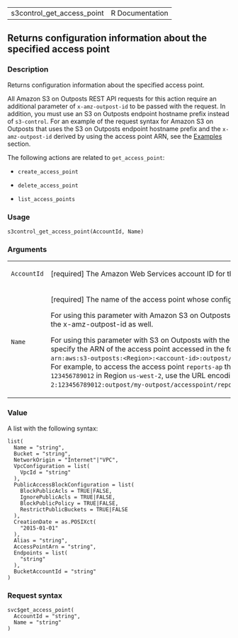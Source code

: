 <table style="width: 100%;">
<tbody>
<tr class="odd">
<td>s3control_get_access_point</td>
<td style="text-align: right;">R Documentation</td>
</tr>
</tbody>
</table>

## Returns configuration information about the specified access point

### Description

Returns configuration information about the specified access point.

All Amazon S3 on Outposts REST API requests for this action require an
additional parameter of `x-amz-outpost-id` to be passed with the
request. In addition, you must use an S3 on Outposts endpoint hostname
prefix instead of `s3-control`. For an example of the request syntax for
Amazon S3 on Outposts that uses the S3 on Outposts endpoint hostname
prefix and the `x-amz-outpost-id` derived by using the access point ARN,
see the
[Examples](https://docs.aws.amazon.com/AmazonS3/latest/API/API_control_GetAccessPoint.html#API_control_GetAccessPoint_Examples)
section.

The following actions are related to `get_access_point`:

-   `create_access_point`

-   `delete_access_point`

-   `list_access_points`

### Usage

    s3control_get_access_point(AccountId, Name)

### Arguments

<table>
<colgroup>
<col style="width: 35%" />
<col style="width: 65%" />
</colgroup>
<tbody>
<tr class="odd">
<td><code
id="s3control_get_access_point_:_AccountId">AccountId</code></td>
<td><p>[required] The Amazon Web Services account ID for the account
that owns the specified access point.</p></td>
</tr>
<tr class="even">
<td><code id="s3control_get_access_point_:_Name">Name</code></td>
<td><p>[required] The name of the access point whose configuration
information you want to retrieve.</p>
<p>For using this parameter with Amazon S3 on Outposts with the REST
API, you must specify the name and the x-amz-outpost-id as well.</p>
<p>For using this parameter with S3 on Outposts with the Amazon Web
Services SDK and CLI, you must specify the ARN of the access point
accessed in the format <code
style="white-space: pre;">⁠arn:aws:s3-outposts:&lt;Region&gt;:&lt;account-id&gt;:outpost/&lt;outpost-id&gt;/accesspoint/&lt;my-accesspoint-name&gt;⁠</code>.
For example, to access the access point <code>reports-ap</code> through
Outpost <code>my-outpost</code> owned by account
<code>123456789012</code> in Region <code>us-west-2</code>, use the URL
encoding of
<code>arn:aws:s3-outposts:us-west-2:123456789012:outpost/my-outpost/accesspoint/reports-ap</code>.
The value must be URL encoded.</p></td>
</tr>
</tbody>
</table>

### Value

A list with the following syntax:

    list(
      Name = "string",
      Bucket = "string",
      NetworkOrigin = "Internet"|"VPC",
      VpcConfiguration = list(
        VpcId = "string"
      ),
      PublicAccessBlockConfiguration = list(
        BlockPublicAcls = TRUE|FALSE,
        IgnorePublicAcls = TRUE|FALSE,
        BlockPublicPolicy = TRUE|FALSE,
        RestrictPublicBuckets = TRUE|FALSE
      ),
      CreationDate = as.POSIXct(
        "2015-01-01"
      ),
      Alias = "string",
      AccessPointArn = "string",
      Endpoints = list(
        "string"
      ),
      BucketAccountId = "string"
    )

### Request syntax

    svc$get_access_point(
      AccountId = "string",
      Name = "string"
    )
